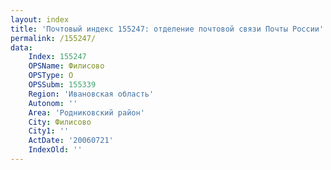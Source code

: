 ```yaml
---
layout: index
title: 'Почтовый индекс 155247: отделение почтовой связи Почты России'
permalink: /155247/
data:
    Index: 155247
    OPSName: Филисово
    OPSType: О
    OPSSubm: 155339
    Region: 'Ивановская область'
    Autonom: ''
    Area: 'Родниковский район'
    City: Филисово
    City1: ''
    ActDate: '20060721'
    IndexOld: ''
---
```


